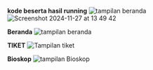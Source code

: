 **kode beserta hasil running** 
![tampilan beranda](https://github.com/user-attachments/assets/457b2b7e-ff83-4c03-aa26-84742c518ca5)![Screenshot 2024-11-27 at 13 49 42](https://github.com/user-attachments/assets/b5e31899-7c29-4bcc-af7b-fbd812e93a39)


**Beranda**
![tampilan beranda](https://github.com/user-attachments/assets/f5ed0cc5-9699-4c5e-9a50-8499ea23418d)


**TIKET**
![Tampilan tiket](https://github.com/user-attachments/assets/321a766c-8c2c-43b5-9de8-85604ea555da)


**Bioskop**
![tampilan Bioskop](https://github.com/user-attachments/assets/748b2669-6b9a-4001-88e2-076f237ddafc)
